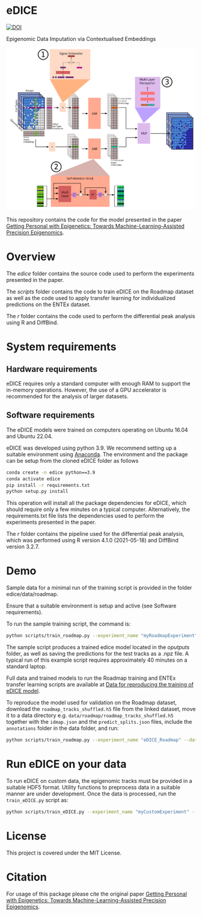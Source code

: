# eDICE

[![DOI](https://zenodo.org/badge/DOI/10.5281/zenodo.8017391.svg)](https://doi.org/10.5281/zenodo.8017391)

Epigenomic Data Imputation via Contextualised Embeddings

![eDICE architecture](eDICE_architecture_s.png "epigenomic Data Imputation through Contextualised Embeddings (eDICE)")

This repository contains the code for the model presented in the paper [Getting Personal with Epigenetics: Towards Machine-Learning-Assisted Precision Epigenomics](https://www.biorxiv.org/content/10.1101/2022.02.11.479115v1).

# Overview

The _edice_ folder contains the source code used to perform the experiments presented in the paper.

The _scripts_ folder contains the code to train eDICE on the Roadmap dataset as well as the code used to apply transfer learning for individualized predictions on the ENTEx dataset.

The _r_ folder contains the code used to perform the differential peak analysis using R and DiffBind.


# System requirements

## Hardware requirements 

eDICE requires only a standard computer with enough RAM to support the in-memory operations. However, the use of a GPU accelerator is recommended for the analysis of larger datasets.


## Software requirements

The eDICE models were trained on computers operating on Ubuntu 16.04 and Ubuntu 22.04.

eDICE was developed using python 3.9. We recommend setting up a suitable environment using [Anaconda](https://www.anaconda.com/). 
The environment and the package can be setup from the cloned eDICE folder as follows


```bash
conda create -n edice python==3.9
conda activate edice
pip install -r requirements.txt
python setup.py install
```

This operation will install all the package dependencies for eDICE, which should require only a few minutes on a typical computer. Alternatively, the requirements.txt file lists the dependencies used to perform the experiments presented in the paper.

The _r_ folder contains the pipeline used for the differential peak analysis, which was performed using R version 4.1.0 (2021-05-18) and DiffBind version 3.2.7.


# Demo

Sample data for a minimal run of the training script is provided in the folder edice/data/roadmap.

Ensure that a suitable environment is setup and active (see Software requirements).
 
To run the sample training script, the command is:

```bash
python scripts/train_roadmap.py --experiment_name "myRoadmapExperiment" --train_splits "train" --epochs 20 --transformation "arcsinh" --embed_dim 256 --lr 0.0003 --n_targets 120
```

The sample script produces a trained edice model located in the _oputputs_ folder, as well as saving the predictions for the test tracks as a .npz file. 
A typical run of this example script requires approximately 40 minutes on a standard laptop.

Full data and trained models to run the Roadmap training and ENTEx transfer learning scripts are available at [Data for reproducing the training of eDICE model](https://doi.org/10.17617/3.VKEFB6). 

To reproduce the model used for validation on the Roadmap dataset, download the `roadmap_tracks_shuffled.h5` file from the linked dataset, move it to a data directory e.g. `data/roadmap/roadmap_tracks_shuffled.h5` together with the `idmap.json` and the `predict_splits.json` files, include the `annotations` folder in the data folder, and run:

```bash
python scripts/train_roadmap.py --experiment_name "eDICE_Roadmap" --dataset "RoadmapRnd" --data_dir "data" --split_file "data/roadmap/predictd_splits.json" --train_splits "train" "val" --epochs 50 --transformation "arcsinh" --embed_dim 256 --lr 0.0003 --n_targets 120
```

# Run eDICE on your data

To run eDICE on custom data, the epigenomic tracks must be provided in a suitable HDF5 format. Utility functions to preprocess data in a suitable manner are under development. Once the data is processed, run the `train_eDICE.py` script as: 


```bash
python scripts/train_eDICE.py --experiment_name "myCustomExperiment" --dataset_filepath "roadmap/SAMPLE_chr21_roadmap_train.h5" --data_dir "sample_data" --idmap "sample_data/roadmap/idmap.json" --dataset_name "mySampleRoadmap" --split_file "sample_data/roadmap/predictd_splits.json" --gap_file "annotations/hg19gap.txt" --blacklist_file "annotations/hg19-blacklist.v2.bed" --train_splits "train" --epochs 20 --transformation "arcsinh" --embed_dim 256 --lr 0.0003 --n_targets 120
```



# License

This project is covered under the MIT License.


# Citation

For usage of this package please cite the original paper [Getting Personal with Epigenetics: Towards Machine-Learning-Assisted Precision Epigenomics](https://www.biorxiv.org/content/10.1101/2022.02.11.479115v1).